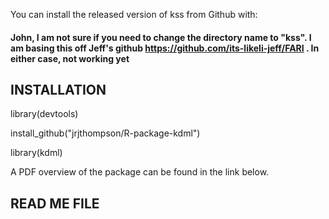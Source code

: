 You can install the released version of kss from Github with:

#### John, I am not sure if you need to change the directory name to "kss". I am basing this off Jeff's github https://github.com/its-likeli-jeff/FARI . In either case, not working yet

## INSTALLATION

library(devtools)

install_github("jrjthompson/R-package-kdml")

library(kdml)

A PDF overview of the package can be found in the link below.

## READ ME FILE

